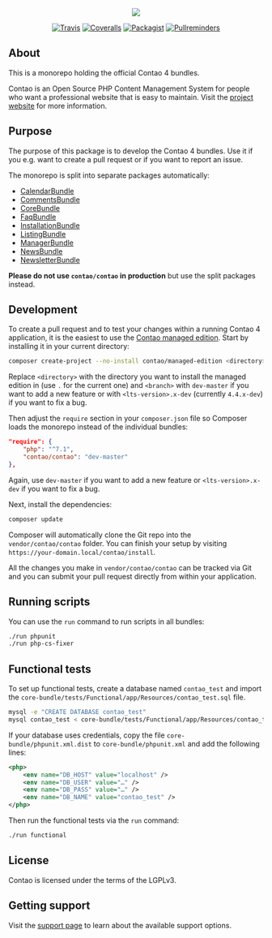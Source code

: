 <p align="center"><img src="https://contao.org/files/contao/logo/contao-logo-corporate.svg"></p>

<p align="center">
<a href="https://travis-ci.com/contao/contao/"><img src="https://img.shields.io/travis/com/contao/contao.svg" alt="Travis"></a>
<a href="https://coveralls.io/github/contao/contao"><img src="https://img.shields.io/coveralls/github/contao/contao.svg" alt="Coveralls"></a>
<a href="https://packagist.org/packages/contao/contao"><img src="https://img.shields.io/packagist/v/contao/contao.svg" alt="Packagist"></a>
<a href="https://pullreminders.com?ref=badge"><img src="https://pullreminders.com/badge.svg" alt="Pullreminders"></a>
</p>

## About

This is a monorepo holding the official Contao 4 bundles.

Contao is an Open Source PHP Content Management System for people who want a
professional website that is easy to maintain. Visit the [project website][1]
for more information.

## Purpose

The purpose of this package is to develop the Contao 4 bundles. Use it if you
e.g. want to create a pull request or if you want to report an issue.

The monorepo is split into separate packages automatically:

 * [CalendarBundle](https://github.com/contao/calendar-bundle)
 * [CommentsBundle](https://github.com/contao/comments-bundle)
 * [CoreBundle](https://github.com/contao/core-bundle)
 * [FaqBundle](https://github.com/contao/faq-bundle)
 * [InstallationBundle](https://github.com/contao/installation-bundle)
 * [ListingBundle](https://github.com/contao/listing-bundle)
 * [ManagerBundle](https://github.com/contao/manager-bundle)
 * [NewsBundle](https://github.com/contao/news-bundle)
 * [NewsletterBundle](https://github.com/contao/newsletter-bundle)

**Please do not use `contao/contao` in production** but use the split packages
instead.

## Development

To create a pull request and to test your changes within a running Contao 4
application, it is the easiest to use the [Contao managed edition][3]. Start by
installing it in your current directory:

```bash
composer create-project --no-install contao/managed-edition <directory> <branch>
```

Replace `<directory>` with the directory you want to install the managed edition
in (use `.` for the current one) and `<branch>` with `dev-master` if you want to
add a new feature or with `<lts-version>.x-dev` (currently `4.4.x-dev`) if you
want to fix a bug.

Then adjust the `require` section in your `composer.json` file so Composer
loads the monorepo instead of the individual bundles:

```json
"require": {
    "php": "^7.1",
    "contao/contao": "dev-master"
},
```

Again, use `dev-master` if you want to add a new feature or
`<lts-version>.x-dev` if you want to fix a bug.

Next, install the dependencies:

```bash
composer update
```

Composer will automatically clone the Git repo into the `vendor/contao/contao`
folder. You can finish your setup by visiting
`https://your-domain.local/contao/install`.

All the changes you make in `vendor/contao/contao` can be tracked via Git and
you can submit your pull request directly from within your application.

## Running scripts

You can use the `run` command to run scripts in all bundles:

```bash
./run phpunit
./run php-cs-fixer
```

## Functional tests

To set up functional tests, create a database named `contao_test` and import
the `core-bundle/tests/Functional/app/Resources/contao_test.sql` file.

```bash
mysql -e "CREATE DATABASE contao_test"
mysql contao_test < core-bundle/tests/Functional/app/Resources/contao_test.sql
```

If your database uses credentials, copy the file `core-bundle/phpunit.xml.dist`
to `core-bundle/phpunit.xml` and add the following lines:

```xml
<php>
    <env name="DB_HOST" value="localhost" />
    <env name="DB_USER" value="…" />
    <env name="DB_PASS" value="…" />
    <env name="DB_NAME" value="contao_test" />
</php>
```

Then run the functional tests via the `run` command:

```bash
./run functional
```

## License

Contao is licensed under the terms of the LGPLv3.

## Getting support

Visit the [support page][2] to learn about the available support options.

[1]: https://contao.org
[2]: https://contao.org/en/support.html
[3]: https://github.com/contao/managed-edition

